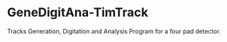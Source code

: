 # GeneDigitAna-TimTrack
 Tracks Generation, Digitation and Analysis Program for a four pad detector.

